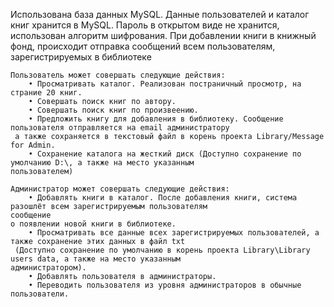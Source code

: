  Использована база данных MySQL. Данные пользователей и каталог книг хранится в MySQL.
    Пароль в открытом виде не хранится, использован алгоритм шифрования.
    При добавлении книги в книжный фонд, происходит отправка сообщений всем пользователям, зарегистрируемых в библиотеке

    Пользователь может совершать следующие действия:
        • Просматривать каталог. Реализован постраничный просмотр, на страние 20 книг.
        • Совершать поиск книг по автору.
        • Совершать поиск книг по произвеению.
        • Предложить книгу для добавления в библиотеку. Сообщение пользователя отправляется на email администратору
     а также сохраняется в текстовый файл в корень проекта Library/Message for Admin.
        • Сохранение каталога на жесткий диск (Доступно сохранение по умолчанию D:\, а также на место указанным
    пользователем)

    Администратор может совершать следующие действия:
        • Добавлять книги в каталог. После добавления книги, система разошлёт всем зарегистрируемым пользователям
    сообщение
    о появлении новой книги в библиотеке.
        • Просматривать все данные всех зарегистрируемых пользователей, а также сохранение этих данных в файл txt
     (Доступно сохранение по умолчанию в корень проекта Library\Library users data, а также на место указанным 
    администратором).
        • Добавлять пользователя в администраторы.
        • Переводить пользователя из уровня администраторов в обычные пользователи.
